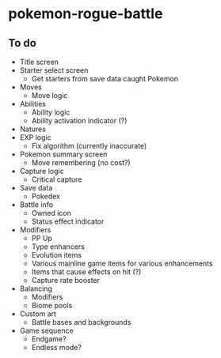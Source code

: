 # pokemon-rogue-battle

## To do

- Title screen
- Starter select screen
  - Get starters from save data caught Pokemon
- Moves
  - Move logic
- Abilities
  - Ability logic
  - Ability activation indicator (?)
- Natures
- EXP logic
  - Fix algorithm (currently inaccurate)
- Pokemon summary screen
  - Move remembering (no cost?)
- Capture logic
  - Critical capture
- Save data
  - Pokedex
- Battle info
  - Owned icon
  - Status effect indicator
- Modifiers
  - PP Up
  - Type enhancers
  - Evolution items
  - Various mainline game items for various enhancements
  - Items that cause effects on hit (?)
  - Capture rate booster
- Balancing
  - Modifiers
  - Biome pools
- Custom art
  - Battle bases and backgrounds
- Game sequence
  - Endgame?
  - Endless mode?
